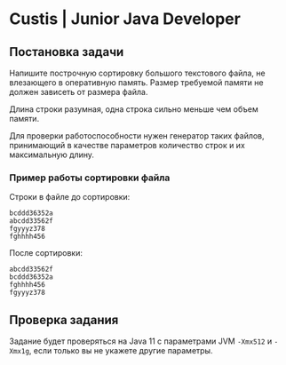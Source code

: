 # Custis | Junior Java Developer

## Постановка задачи
Напишите построчную сортировку большого текстового файла, не влезающего в оперативную память.
Размер требуемой памяти не должен зависеть от размера файла.

Длина строки разумная, одна строка сильно меньше чем объем памяти.

Для проверки работоспособности нужен генератор таких файлов, принимающий в качестве параметров количество строк и их максимальную длину.

### Пример работы сортировки файла
Строки в файле до сортировки:
```
bcddd36352a
abcdd33562f
fgyyyz378
fghhhh456
```

После сортировки:
```
abcdd33562f
bcddd36352a
fghhhh456
fgyyyz378
```
## Проверка задания
Задание будет проверяться на Java 11 с параметрами JVM `-Xmx512` и `-Xmx1g`, если только вы не укажете другие параметры.

